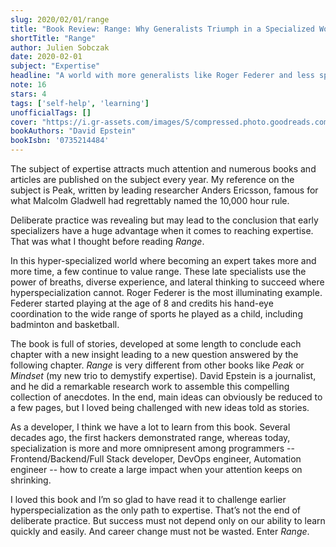 ```yaml
---
slug: 2020/02/01/range
title: "Book Review: Range: Why Generalists Triumph in a Specialized World"
shortTitle: "Range"
author: Julien Sobczak
date: 2020-02-01
subject: "Expertise"
headline: "A world with more generalists like Roger Federer and less specialists like Tiger Woods."
note: 16
stars: 4
tags: ['self-help', 'learning']
unofficialTags: []
cover: "https://i.gr-assets.com/images/S/compressed.photo.goodreads.com/books/1550048292l/41795733.jpg"
bookAuthors: "David Epstein"
bookIsbn: '0735214484'
---
```



The subject of expertise attracts much attention and numerous books and articles are published on the subject every year. My reference on the subject is Peak, written by leading researcher Anders Ericsson, famous for what Malcolm Gladwell had regrettably named the 10,000 hour rule.

Deliberate practice was revealing but may lead to the conclusion that early specializers have a huge advantage when it comes to reaching expertise. That was what I thought before reading _Range_.

In this hyper-specialized world where becoming an expert takes more and more time, a few continue to value range. These late specialists use the power of breaths, diverse experience, and lateral thinking to succeed where hyperspecialization cannot. Roger Federer is the most illuminating example. Federer started playing at the age of 8 and credits his hand-eye coordination to the wide range of sports he played as a child, including badminton and basketball.

The book is full of stories, developed at some length to conclude each chapter with a new insight leading to a new question answered by the following chapter. _Range_ is very different from other books like _Peak_ or _Mindset_ (my new trio to demystify expertise). David Epstein is a journalist, and he did a remarkable research work to assemble this compelling collection of anecdotes. In the end, main ideas can obviously be reduced to a few pages, but I loved being challenged with new ideas told as stories.

As a developer, I think we have a lot to learn from this book. Several decades ago, the first hackers demonstrated range, whereas today, specialization is more and more omnipresent among programmers -- Frontend/Backend/Full Stack developer, DevOps engineer, Automation engineer -- how to create a large impact when your attention keeps on shrinking.

I loved this book and I’m so glad to have read it to challenge earlier hyperspecialization as the only path to expertise. That’s not the end of deliberate practice. But success must not depend only on our ability to learn quickly and easily. And career change must not be wasted. Enter _Range_.

